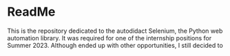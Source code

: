 # ReadMe

This is the repository dedicated to the autodidact Selenium, the Python web automation library. It was required for one of the internship positions for Summer 2023. Although ended up with other opportunities, I still decided to
